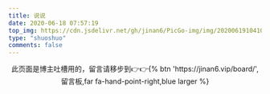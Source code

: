```yaml
---
title: 说说
date: 2020-06-18 07:57:19
top_img: https://cdn.jsdelivr.net/gh/jinan6/PicGo-img/img/20200619104100.jpg
type: "shuoshuo"
comments: false
---
```


<div class='tip info faa-horizontal animated' style="text-align:center;"><p>此页面是博主吐槽用的，留言请移步到👉👉{% btn 'https://jinan6.vip/board/',留言板,far fa-hand-point-right,blue larger %}<p></div>

<script type="text/javascript" src="https://unpkg.com/artitalk"></script>
<div id="artitalk_main"></div>
<script>
new Artitalk({
    appId: 'zhzq7s1XSx76S1pQhqGztXOb-MdYXbMMI',
    appKey: 'v5U2GE7Xbmcrh10swntEfh3w',
    pageSize: 5,
})
</script>


